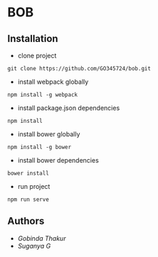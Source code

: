 # BOB

## Installation

* clone project
```
git clone https://github.com/GO345724/bob.git
```
* install webpack globally
```
npm install -g webpack
```
* install package.json dependencies
```
npm install
```
* install bower globally
```
npm install -g bower
```
* install bower dependencies
```
bower install
```
* run project
```
npm run serve
```

## Authors

* *Gobinda Thakur*
* *Suganya G*
